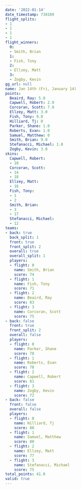 ```yaml
---
date: '2022-01-14'
date_timestamp: 738169
flight_splits:
- 1
- 1
- 1
- 1
flight_winners:
  0:
  - Smith, Brian
  1:
  - Fish, Tony
  2:
  - Ellzey, Matt
  3:
  - Zogby, Kevin
gg_url: null
name: Jan 14th (Fri, January 14)
points:
  Beaird, Ray: 5.0
  Capwell, Robert: 2.0
  Corcoran, Scott: 7.0
  Ellzey, Matt: 3.0
  Fish, Tony: 9.0
  Hilliard, Tj: 0
  Parker, Shane: 1.0
  Roberts, Evan: 1.0
  Samuel, Matthew: 0
  Smith, Brian: 9.0
  Stefanacci, Michael: 1.0
  Zogby, Kevin: 3.0
skins:
  Capwell, Robert:
  - 10
  Corcoran, Scott:
  - 14
  - 18
  Ellzey, Matt:
  - 16
  Fish, Tony:
  - 1
  - 2
  Smith, Brian:
  - 3
  - 17
  Stefanacci, Michael:
  - 12
teams:
- back: true
  back_split: 1
  front: true
  front_split: 2
  overall: true
  overall_split: 1
  players:
  - flight: 0
    name: Smith, Brian
    score: 74
  - flight: 1
    name: Fish, Tony
    score: 71
  - flight: 2
    name: Beaird, Ray
    score: 83
  - flight: 3
    name: Corcoran, Scott
    score: 75
- back: false
  front: true
  front_split: 2
  overall: false
  players:
  - flight: 0
    name: Parker, Shane
    score: 78
  - flight: 1
    name: Roberts, Evan
    score: 78
  - flight: 2
    name: Capwell, Robert
    score: 81
  - flight: 3
    name: Zogby, Kevin
    score: 72
- back: false
  front: false
  overall: false
  players:
  - flight: 0
    name: Hilliard, Tj
    score: 80
  - flight: 1
    name: Samuel, Matthew
    score: 80
  - flight: 2
    name: Ellzey, Matt
    score: 77
  - flight: 3
    name: Stefanacci, Michael
    score: 75
total_points: 41.0
valid: true
---
```

